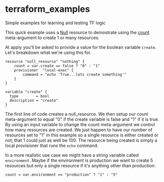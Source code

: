 # terraform_examples
Simple examples for learning and testing TF logic

This quick example uses a [Null](https://www.terraform.io/docs/providers/null/resource.html) resource to demostrate using the [count](https://www.terraform.io/docs/configuration/resources.html#count-multiple-resource-instances-by-count) meta-argument to create 1 or many resources.

At apply you'll be asked to provide a value for the boolean variable `create`.  Let's breakdown what we're using this for.  

```
resource "null_resource" "nothing" {
    count = var.create == false ? "0" : "1" 
    provisioner  "local-exec" {
        command = "echo 'True...lets create something'"
    } 
}

variable "create" {
  type        = bool
  description = "create"
}
```

The first line of code creates a null_resource.  We then setup our count meta-argument to equal "0" if the create variable is false and "1" if it is true.  By using an input variable to change the count meta-argument we control how many resources are created.  We just happen to have our number of resources set to "1" in this example so a single resource is either created or not; that 1 could just as well be 100. The resource being created is simply a local provisioner that runs the `echo` command.  

In a more realistic use case we might have a string variable called `environment`.  Maybe if the environment is production we want to create 5 resources but only a single resource if it's anything other than production:

`count = var.environment == "production" ? "1" : "5"`